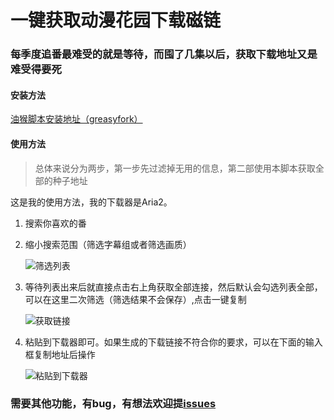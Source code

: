 # 一键获取动漫花园下载磁链
### 每季度追番最难受的就是等待，而囤了几集以后，获取下载地址又是难受得要死

#### 安装方法

   [油猴脚本安装地址（greasyfork）](https://greasyfork.org/zh-CN/scripts/448284-%E4%B8%80%E9%94%AE%E8%8E%B7%E5%8F%96%E5%8A%A8%E6%BC%AB%E8%8A%B1%E5%9B%AD%E4%B8%8B%E8%BD%BD%E7%A3%81%E9%93%BE)

#### 使用方法
> 总体来说分为两步，第一步先过滤掉无用的信息，第二部使用本脚本获取全部的种子地址

这是我的使用方法，我的下载器是Aria2。
1. 搜索你喜欢的番
2. 缩小搜索范围（筛选字幕组或者筛选画质）

    ![筛选列表](https://raw.githubusercontent.com/LiuZiYang1/GetDmhyDownloadUrl/main/1.jpg "筛选列表")

3. 等待列表出来后就直接点击右上角获取全部连接，然后默认会勾选列表全部，可以在这里二次筛选（筛选结果不会保存）,点击一键复制

    ![获取链接](https://raw.githubusercontent.com/LiuZiYang1/GetDmhyDownloadUrl/main/2.jpg "获取链接并筛选")

4. 粘贴到下载器即可。如果生成的下载链接不符合你的要求，可以在下面的输入框复制地址后操作

    ![粘贴到下载器](https://raw.githubusercontent.com/LiuZiYang1/GetDmhyDownloadUrl/main/3.jpg "粘贴到下载器")



### 需要其他功能，有bug，有想法欢迎提[issues](https://github.com/KazeLiu/GetDmhyDownloadUrl/issues)
